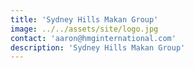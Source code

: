 ```yaml
---
title: 'Sydney Hills Makan Group'
image: ../../assets/site/logo.jpg
contact: 'aaron@hmginternational.com'
description: 'Sydney Hills Makan Group'
---
```

